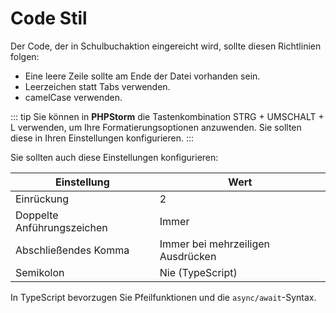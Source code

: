 # Code Stil

Der Code, der in Schulbuchaktion eingereicht wird, sollte diesen Richtlinien folgen:

- Eine leere Zeile sollte am Ende der Datei vorhanden sein.
- Leerzeichen statt Tabs verwenden.
- camelCase verwenden.

::: tip
Sie können in **PHPStorm** die Tastenkombination STRG + UMSCHALT + L verwenden, um Ihre Formatierungsoptionen
anzuwenden.
Sie sollten diese in Ihren Einstellungen konfigurieren.
:::

Sie sollten auch diese Einstellungen konfigurieren:

| Einstellung                | Wert                              |
|----------------------------|-----------------------------------|
| Einrückung                 | 2                                 |
| Doppelte Anführungszeichen | Immer                             |
| Abschließendes Komma       | Immer bei mehrzeiligen Ausdrücken |
| Semikolon                  | Nie (TypeScript)                  |

In TypeScript bevorzugen Sie Pfeilfunktionen und die `async/await`-Syntax.
